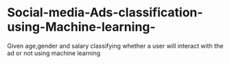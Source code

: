 # Social-media-Ads-classification-using-Machine-learning-
Given age,gender and salary classifying whether a user will interact with the ad or not using machine learning 
